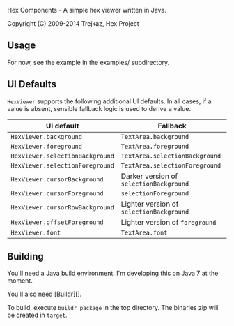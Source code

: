 Hex Components - A simple hex viewer written in Java.

Copyright (C) 2009-2014  Trejkaz, Hex Project


Usage
-----

For now, see the example in the examples/ subdirectory.


UI Defaults
-----------

`HexViewer` supports the following additional UI defaults.
In all cases, if a value is absent, sensible fallback logic is used to derive a value.

| UI default                       | Fallback                                 |
| -------------------------------- | ---------------------------------------- |
| `HexViewer.background`           | `TextArea.background`                    |
| `HexViewer.foreground`           | `TextArea.foreground`                    |
| `HexViewer.selectionBackground`  | `TextArea.selectionBackground`           |
| `HexViewer.selectionForeground`  | `TextArea.selectionForeground`           |
| `HexViewer.cursorBackground`     | Darker version of `selectionBackground`  |
| `HexViewer.cursorForeground`     | `selectionForeground`                    |
| `HexViewer.cursorRowBackground`  | Lighter version of `selectionBackground` |
| `HexViewer.offsetForeground`     | Lighter version of `foreground`          |
| `HexViewer.font`                 | `TextArea.font`                          |


Building
--------

You'll need a Java build environment.  I'm developing this on Java 7 at
the moment.

You'll also need [Buildr][].

To build, execute `buildr package` in the top directory. The binaries zip will
be created in `target`.


